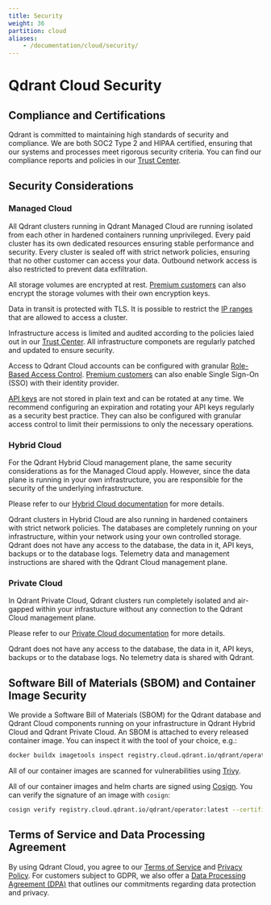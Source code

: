 ```yaml
---
title: Security
weight: 36
partition: cloud
aliases:
    - /documentation/cloud/security/
---
```


# Qdrant Cloud Security

## Compliance and Certifications

Qdrant is committed to maintaining high standards of security and compliance. We are both SOC2 Type 2 and HIPAA certified, ensuring that our systems and processes meet rigorous security criteria. You can find our compliance reports and policies in our [Trust Center](https://qdrant.to/trust-center).

## Security Considerations

### Managed Cloud

All Qdrant clusters running in Qdrant Managed Cloud are running isolated from each other in hardened containers running unprivileged. Every paid cluster has its own dedicated resources ensuring stable performance and security. Every cluster is sealed off with strict network policies, ensuring that no other customer can access your data. Outbound network access is also restricted to prevent data exfiltration. 

All storage volumes are encrypted at rest. [Premium customers](/documentation/cloud-premium/) can also encrypt the storage volumes with their own encryption keys. 

Data in transit is protected with TLS. It is possible to restrict the [IP ranges](/cloud/configure-cluster/#client-ip-restrictions) that are allowed to access a cluster.

Infrastructure access is limited and audited according to the policies laied out in our [Trust Center](https://qdrant.to/trust-center). All infrastructure componets are regularly patched and updated to ensure security.

Access to Qdrant Cloud accounts can be configured with granular [Role-Based Access Control](/documentation/cloud-rbac/). [Premium customers](/documentation/cloud-premium/) can also enable Single Sign-On (SSO) with their identity provider.

[API keys](/cloud/authentication/) are not stored in plain text and can be rotated at any time. We recommend configuring an expiration and rotating your API keys regularly as a security best practice. They can also be configured with granular access control to limit their permissions to only the necessary operations.

### Hybrid Cloud

For the Qdrant Hybrid Cloud management plane, the same security considerations as for the Managed Cloud apply. However, since the data plane is running in your own infrastructure, you are responsible for the security of the underlying infrastructure. 

Please refer to our [Hybrid Cloud documentation](/documentation/hybrid-cloud/) for more details.

Qdrant clusters in Hybrid Cloud are also running in hardened containers with strict network policies. The databases are completely running on your infrastructure, within your network using your own controlled storage. Qdrant does not have any access to the database, the data in it, API keys, backups or to the database logs. Telemetry data and management instructions are shared with the Qdrant Cloud management plane.

### Private Cloud

In Qdrant Private Cloud, Qdrant clusters run completely isolated and air-gapped within your infrastucture without any connection to the Qdrant Cloud management plane. 

Please refer to our [Private Cloud documentation](/documentation/private-cloud/) for more details. 

Qdrant does not have any access to the database, the data in it, API keys, backups or to the database logs. No telemetry data is shared with Qdrant.

## Software Bill of Materials (SBOM) and Container Image Security

We provide a Software Bill of Materials (SBOM) for the Qdrant database and Qdrant Cloud components running on your infrastructure in Qdrant Hybrid Cloud and Qdrant Private Cloud. An SBOM is attached to every released container image. You can inspect it with the tool of your choice, e.g.:

```bash
docker buildx imagetools inspect registry.cloud.qdrant.io/qdrant/operator:latest --format "{{ json .SBOM }}"
```

All of our container images are scanned for vulnerabilities using [Trivy](https://trivy.dev/).

All of our container images and helm charts are signed using [Cosign](https://docs.sigstore.dev/). You can verify the signature of an image with `cosign`:

```bash
cosign verify registry.cloud.qdrant.io/qdrant/operator:latest --certificate-oidc-issuer=https://token.actions.githubusercontent.com --certificate-identity-regexp='https://github.com/qdrant/.*'
```

## Terms of Service and Data Processing Agreement

By using Qdrant Cloud, you agree to our [Terms of Service](https://cloud.qdrant.io/service-agreement) and [Privacy Policy](https://cloud.qdrant.io/privacy-policy). For customers subject to GDPR, we also offer a [Data Processing Agreement (DPA)](https://cloud.qdrant.io/dpa) that outlines our commitments regarding data protection and privacy.
